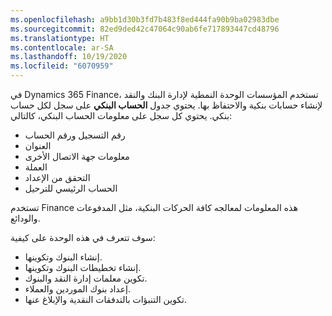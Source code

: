 ```yaml
---
ms.openlocfilehash: a9bb1d30b3fd7b483f8ed444fa90b9ba02983dbe
ms.sourcegitcommit: 82ed9ded42c47064c90ab6fe717893447cd48796
ms.translationtype: HT
ms.contentlocale: ar-SA
ms.lasthandoff: 10/19/2020
ms.locfileid: "6070959"
---
```

في Dynamics 365 Finance، تستخدم المؤسسات الوحدة النمطية لإدارة البنك والنقد لإنشاء حسابات بنكية والاحتفاظ بها. يحتوي جدول **الحساب البنكي** على سجل لكل حساب بنكي. يحتوي كل سجل على معلومات الحساب البنكي، كالتالي:

- رقم التسجيل ورقم الحساب
- العنوان
- معلومات جهة الاتصال الأخرى
- العملة
- التحقق من الإعداد
- الحساب الرئيسي للترحيل

تستخدم Finance هذه المعلومات لمعالجه كافة الحركات البنكية، مثل المدفوعات والودائع.

سوف تتعرف في هذه الوحدة على كيفية:

- إنشاء البنوك وتكوينها.
- إنشاء تخطيطات البنوك وتكوينها.
- تكوين معلمات إدارة النقد والبنوك.
- إعداد بنوك الموردين والعملاء.
- تكوين التنبؤات بالتدفقات النقدية والإبلاغ عنها.

